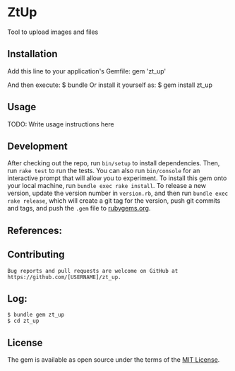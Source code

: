 # ZtUp

Tool to upload images and files

## Installation

Add this line to your application's Gemfile:  gem 'zt_up'

And then execute:                             $ bundle
Or install it yourself as:                    $ gem install zt_up

## Usage

TODO: Write usage instructions here

## Development

  After checking out the repo, run `bin/setup` to install dependencies. Then, run `rake test` to run the tests. You can also run `bin/console` for an interactive prompt that will allow you to experiment.
  To install this gem onto your local machine, run `bundle exec rake install`. To release a new version, update the version number in `version.rb`, and then run `bundle exec rake release`, which will create a git tag for the version, push git commits and tags, and push the `.gem` file to [rubygems.org](https://rubygems.org).

  ## References:

  ## Contributing
    Bug reports and pull requests are welcome on GitHub at https://github.com/[USERNAME]/zt_up.

  ## Log:
    $ bundle gem zt_up
    $ cd zt_up

## License

The gem is available as open source under the terms of the [MIT License](http://opensource.org/licenses/MIT).

